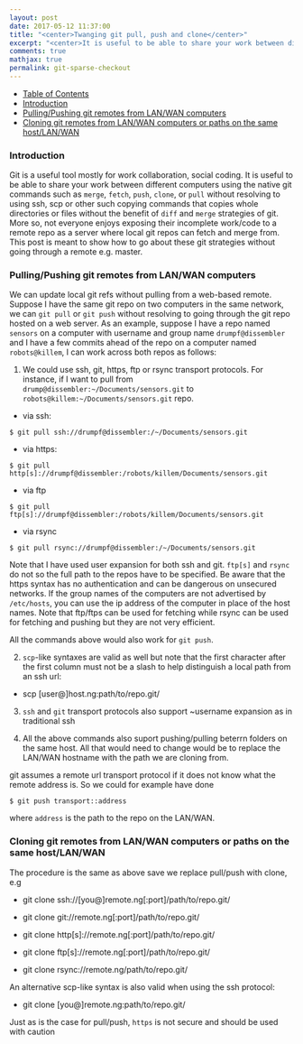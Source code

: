 ```yaml
---
layout: post
date: 2017-05-12 11:37:00
title: "<center>Twanging git pull, push and clone</center>"
excerpt: "<center>It is useful to be able to share your work between different computers using the native git commands such as `merge`, `fetch`, `push`, `clone`, or `pull` without resolving to using ssh, scp or other such copying commands that copies whole directories or files without the benefit of `diff` and `merge` strategies of git.</center>"
comments: true
mathjax: true
permalink: git-sparse-checkout
---
```


- [Table of Contents](#table-o-conts)
- [Introduction](#intro)
- [Pulling/Pushing git remotes from LAN/WAN computers](#pull-push)
- [Cloning git remotes from LAN/WAN computers or paths on the same host/LAN/WAN](#clone)


<a id="pull/push"></a>
### Introduction

Git is a useful tool mostly for work collaboration, social coding. It is useful to be able to share your work between different computers using the native git commands such as `merge`, `fetch`, `push`, `clone`, or `pull` without resolving to using ssh, scp or other such copying commands that copies whole directories or files without the benefit of `diff` and `merge` strategies of git. More so, not everyone enjoys exposing their incomplete work/code to a remote repo as a server where local git repos can fetch and merge from. This post is meant to show how to go about these git strategies without going through a remote e.g. master.

<a id="pull/push"></a>
### Pulling/Pushing git remotes from LAN/WAN computers

We can update local git refs without pulling from a web-based remote. Suppose I have the same git repo on two computers in the same network, we can `git pull` or `git push` without resolving to going through the git repo hosted on a web server. As an example, suppose I have a repo named `sensors` on a computer with username and group name `drumpf@dissembler` and I have a few commits ahead of the repo on a computer named `robots@killem`, I can work across both repos as follows:

1. We could use ssh, git, https, ftp or rsync transport protocols. For instance, if I want to pull from `drump@dissembler:~/Documents/sensors.git` to `robots@killem:~/Documents/sensors.git` repo.

- via ssh:

<pre class="robots@killem:~/Documents/sensors"><code>$ git pull ssh://drumpf@dissembler:/~/Documents/sensors.git</code></pre>

- via https:

<pre class="robots@killem:~/Documents/sensors"><code>$ git pull http[s]://drumpf@dissembler:/robots/killem/Documents/sensors.git</code></pre>

- via ftp

<pre class="robots@killem:~/Documents/sensors"><code>$ git pull ftp[s]://drumpf@dissembler:/robots/killem/Documents/sensors.git</code></pre>

- via rsync

<pre class="robots@killem:~/Documents/sensors"><code>$ git pull rsync://drumpf@dissembler:/~/Documents/sensors.git</code></pre>

Note that I have used user expansion for both ssh and git. `ftp[s]` and `rsync` do not so the full path to the repos have to be specified.
Be aware that the https syntax has no authentication and can be dangerous on unsecured networks. If the group names of the computers are not advertised by `/etc/hosts`, you can use the ip address of the computer in place of the host names. Note that ftp/ftps can be used for fetching while rsync can be used for fetching and pushing but they are not very efficient.

All the commands above would also work for `git push`.

2. `scp`-like syntaxes are valid as well but note that the first character after the first column must not be a slash to help distinguish a local path from an ssh url:

- scp [user@]host.ng:path/to/repo.git/

3. `ssh` and `git` transport protocols also support ~username expansion as in traditional ssh

4. All the above commands also suport pushing/pulling beterrn folders on the same host. All that would need to change would be to replace the LAN/WAN hostname with the path we are cloning from.

git assumes a remote url transport protocol if it does not know what the remote address is. So we could for example have done

<pre class="robots@killem:~/Documents/sensors"><code>$ git push transport::address</code></pre>

where `address` is the path to the repo on the LAN/WAN.


<a id="clone"></a>
### Cloning git remotes from LAN/WAN computers or paths on the same host/LAN/WAN

The procedure is the same as above save we replace pull/push with clone, e.g

 -  git clone ssh://[you@]remote.ng[:port]/path/to/repo.git/

 -  git clone  git://remote.ng[:port]/path/to/repo.git/

 -  git clone  http[s]://remote.ng[:port]/path/to/repo.git/

 -  git clone  ftp[s]://remote.ng[:port]/path/to/repo.git/

 -  git clone rsync://remote.ng/path/to/repo.git/

 An alternative scp-like syntax is also valid when using the ssh protocol:

 -  git clone [you@]remote.ng:path/to/repo.git/

 Just as is the case for pull/push, `https` is not secure and should be used with caution
